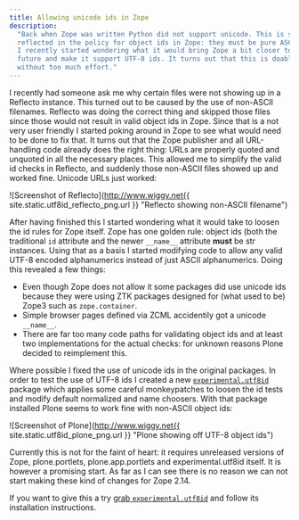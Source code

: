 ```yaml
---
title: Allowing unicode ids in Zope
description:
  "Back when Zope was written Python did not support unicode. This is still
  reflected in the policy for object ids in Zope: they must be pure ASCII.
  I recently started wondering what it would bring Zope a bit closer to the
  future and make it support UTF-8 ids. It turns out that this is doable
  without too much effort."
---
```

I recently had someone ask me why certain files were not showing up in a
Reflecto instance. This turned out to be caused by the use of non-ASCII
filenames. Reflecto was doing the correct thing and skipped those files since
those would not result in valid object ids in Zope. Since that is a not very
user friendly I started poking around in Zope to see what would need to be done
to fix that. It turns out that the Zope publisher and all URL-handling code
already does the right thing: URLs are properly quoted and unquoted in all the
necessary places. This allowed me to simplify the valid id checks in Reflecto,
and suddenly those non-ASCII files showed up and worked fine. Unicode URLs just
worked:

![Screenshot of Reflecto](http://www.wiggy.net{{ site.static.utf8id_reflecto_png.url }} "Reflecto showing non-ASCII filename")

After having finished this I started wondering what it would take to loosen
the id rules for Zope itself. Zope has one golden rule: object ids (both the
traditional `id` attribute and the newer `__name__` attribute **must** be str
instances. Using that as a basis I started modifying code to allow any valid
UTF-8 encoded alphanumerics instead of just ASCII alphanumerics. Doing this
revealed a few things:

* Even though Zope does not allow it some packages did use unicode ids because
  they were using ZTK packages designed for (what used to be) Zope3 such as
  `zope.container`.
* Simple browser pages defined via ZCML accidentily got a unicode `__name__`.
* There are far too many code paths for validating object ids and at least
  two implementations for the actual checks: for unknown reasons Plone decided
  to reimplement this.

Where possible I fixed the use of unicode ids in the original packages. In order
to test the use of UTF-8 ids I created a new
[`experimental.utf8id`](https://github.com/wichert/experimental.utf8id)
package which applies some careful monkeypatches to loosen the id tests and
modify default normalized and name choosers. With that package installed
Plone seems to work fine with non-ASCII object ids:

![Screenshot of Plone](http://www.wiggy.net{{ site.static.utf8id_plone_png.url }} "Plone showing off UTF-8 object ids")

Currently this is not for the faint of heart: it requires unreleased versions
of Zope, plone.portlets, plone.app.portlets and experimental.utf8id itself. It
is however a promising start. As far as I can see there is no reason we can not
start making these kind of changes for Zope 2.14.

If you want to give this a try [grab
`experimental.utf8id`](https://github.com/wichert/experimental.utf8id) and
follow its installation instructions.
